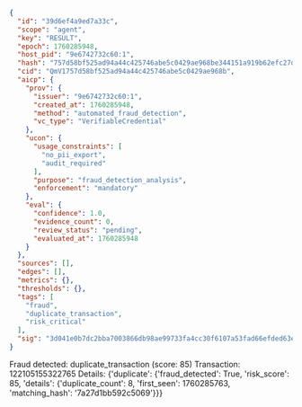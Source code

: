 ```json
{
  "id": "39d6ef4a9ed7a33c",
  "scope": "agent",
  "key": "RESULT",
  "epoch": 1760285948,
  "host_pid": "9e6742732c60:1",
  "hash": "757d58bf525ad94a44c425746abe5c0429ae968be344151a919b62efc27d9e93",
  "cid": "QmV1757d58bf525ad94a44c425746abe5c0429ae968b",
  "aicp": {
    "prov": {
      "issuer": "9e6742732c60:1",
      "created_at": 1760285948,
      "method": "automated_fraud_detection",
      "vc_type": "VerifiableCredential"
    },
    "ucon": {
      "usage_constraints": [
        "no_pii_export",
        "audit_required"
      ],
      "purpose": "fraud_detection_analysis",
      "enforcement": "mandatory"
    },
    "eval": {
      "confidence": 1.0,
      "evidence_count": 0,
      "review_status": "pending",
      "evaluated_at": 1760285948
    }
  },
  "sources": [],
  "edges": [],
  "metrics": {},
  "thresholds": {},
  "tags": [
    "fraud",
    "duplicate_transaction",
    "risk_critical"
  ],
  "sig": "3d041e0b7dc2bba7003866db98ae99733fa4cc30f6107a53fad66efded63e04c"
}
```

Fraud detected: duplicate_transaction (score: 85)
Transaction: 122105155322765
Details: {'duplicate': {'fraud_detected': True, 'risk_score': 85, 'details': {'duplicate_count': 8, 'first_seen': 1760285763, 'matching_hash': '7a27d1bb592c5069'}}}